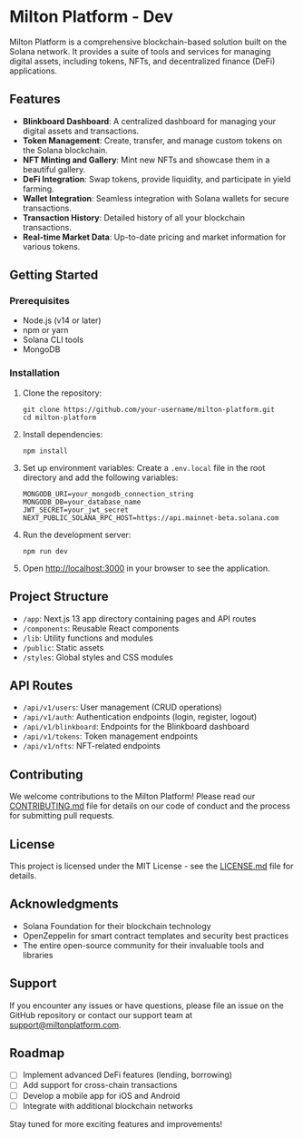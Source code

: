 # Milton Platform - Dev

Milton Platform is a comprehensive blockchain-based solution built on the Solana network. It provides a suite of tools and services for managing digital assets, including tokens, NFTs, and decentralized finance (DeFi) applications.

## Features

- **Blinkboard Dashboard**: A centralized dashboard for managing your digital assets and transactions.
- **Token Management**: Create, transfer, and manage custom tokens on the Solana blockchain.
- **NFT Minting and Gallery**: Mint new NFTs and showcase them in a beautiful gallery.
- **DeFi Integration**: Swap tokens, provide liquidity, and participate in yield farming.
- **Wallet Integration**: Seamless integration with Solana wallets for secure transactions.
- **Transaction History**: Detailed history of all your blockchain transactions.
- **Real-time Market Data**: Up-to-date pricing and market information for various tokens.

## Getting Started

### Prerequisites

- Node.js (v14 or later)
- npm or yarn
- Solana CLI tools
- MongoDB

### Installation

1. Clone the repository:
   ```
   git clone https://github.com/your-username/milton-platform.git
   cd milton-platform
   ```

2. Install dependencies:
   ```
   npm install
   ```

3. Set up environment variables:
   Create a `.env.local` file in the root directory and add the following variables:
   ```
   MONGODB_URI=your_mongodb_connection_string
   MONGODB_DB=your_database_name
   JWT_SECRET=your_jwt_secret
   NEXT_PUBLIC_SOLANA_RPC_HOST=https://api.mainnet-beta.solana.com
   ```

4. Run the development server:
   ```
   npm run dev
   ```

5. Open [http://localhost:3000](http://localhost:3000) in your browser to see the application.

## Project Structure

- `/app`: Next.js 13 app directory containing pages and API routes
- `/components`: Reusable React components
- `/lib`: Utility functions and modules
- `/public`: Static assets
- `/styles`: Global styles and CSS modules

## API Routes

- `/api/v1/users`: User management (CRUD operations)
- `/api/v1/auth`: Authentication endpoints (login, register, logout)
- `/api/v1/blinkboard`: Endpoints for the Blinkboard dashboard
- `/api/v1/tokens`: Token management endpoints
- `/api/v1/nfts`: NFT-related endpoints

## Contributing

We welcome contributions to the Milton Platform! Please read our [CONTRIBUTING.md](CONTRIBUTING.md) file for details on our code of conduct and the process for submitting pull requests.

## License

This project is licensed under the MIT License - see the [LICENSE.md](LICENSE.md) file for details.

## Acknowledgments

- Solana Foundation for their blockchain technology
- OpenZeppelin for smart contract templates and security best practices
- The entire open-source community for their invaluable tools and libraries

## Support

If you encounter any issues or have questions, please file an issue on the GitHub repository or contact our support team at support@miltonplatform.com.

## Roadmap

- [ ] Implement advanced DeFi features (lending, borrowing)
- [ ] Add support for cross-chain transactions
- [ ] Develop a mobile app for iOS and Android
- [ ] Integrate with additional blockchain networks

Stay tuned for more exciting features and improvements!